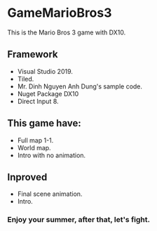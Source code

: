 # GameMarioBros3

This is the Mario Bros 3 game with DX10.

## Framework

- Visual Studio 2019.
- Tiled.
- Mr. Dinh Nguyen Anh Dung's sample code.
- Nuget Package DX10
- Direct Input 8.

## This game have:

- Full map 1-1.
- World map.
- Intro with no animation.

## Inproved

- Final scene animation.
- Intro.

### Enjoy your summer, after that, let's fight.
